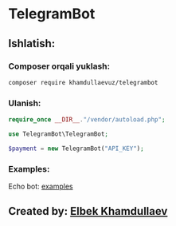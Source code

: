 # TelegramBot

## Ishlatish:

### Composer orqali yuklash:

``` bash
composer require khamdullaevuz/telegrambot
```

### Ulanish:

``` php
require_once __DIR__."/vendor/autoload.php";

use TelegramBot\TelegramBot;

$payment = new TelegramBot("API_KEY");
```

### Examples:

Echo bot: [examples](/examples)

## Created by: [Elbek Khamdullaev](https://khamdullaev.uz)